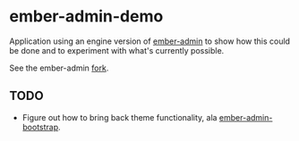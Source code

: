 # ember-admin-demo

Application using an engine version of [ember-admin] to
show how this could be done and to experiment with what's currently
possible.

See the ember-admin [fork].

## TODO

- Figure out how to bring back theme functionality, ala [ember-admin-bootstrap].


[fork]: https://github.com/knownasilya/ember-admin/tree/feat-engine
[ember-admin]: https://github.com/DockYard/ember-admin
[ember-admin-bootstrap]: https://github.com/DavyJonesLocker/ember-admin-bootstrap

